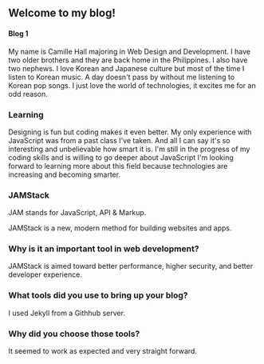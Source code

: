 ## Welcome to my blog!
#### Blog 1
My name is Camille Hall majoring in Web Design and Development. I have two older brothers and they are back home in the Philippines. I also have two nephews.  I love Korean and Japanese culture but most of the time I listen to Korean music. A day doesn't pass by without me listening to Korean pop songs. I just love the world of technologies, it excites me for an odd reason.

### Learning 

Designing is fun but coding makes it even better. My only experience with JavaScript was from a past class I've taken. And all I can say it's so interesting and unbelievable how smart it is. I'm still in the progress of my coding skills and is willing to go deeper about JavaScript I'm looking forward to learning more about this field because technologies are increasing and becoming smarter. 

### JAMStack
JAM stands for JavaScript, API & Markup. 

JAMStack is a new, modern method for building websites and apps.


### Why is it an important tool in web development?

JAMStack is aimed toward better performance, higher security, and better developer experience.


### What tools did you use to bring up your blog?

I used Jekyll from a Githhub server.


### Why did you choose those tools?

It seemed to work as expected and very straight forward. 

